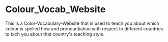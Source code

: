 # Colour_Vocab_Website

 This is a Color-Vocabulary-Website that is used to teach you about which colour is spelled how and pronountiation with respect to different countries to tach you about that country's teaching style.
